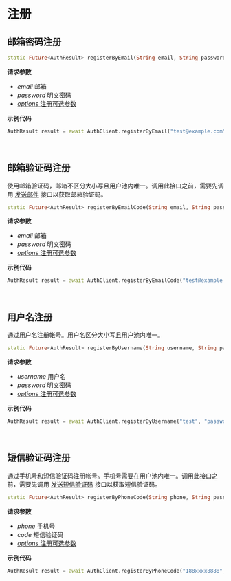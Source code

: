 # 注册

<LastUpdated/>

## 邮箱密码注册

```dart
static Future<AuthResult> registerByEmail(String email, String password, [RegisterOptions? options]) async
```

**请求参数**

* *email* 邮箱
* *password* 明文密码
* [*options* 注册可选参数](../options.md#RegisterOptions)


**示例代码**

```dart
AuthResult result = await AuthClient.registerByEmail("test@example.com", "password");
```

<br>

## 邮箱验证码注册

使用邮箱验证码，邮箱不区分大小写且用户池内唯一。调用此接口之前，需要先调用 [发送邮件](./message.md##-发送邮件) 接口以获取邮箱验证码。

```dart
static Future<AuthResult> registerByEmailCode(String email, String passCode, [RegisterOptions? options]) async
```

**请求参数**

* *email* 邮箱
* *password* 明文密码
* [*options* 注册可选参数](../options.md#RegisterOptions)

**示例代码**

```dart
AuthResult result = await AuthClient.registerByEmailCode("test@example.com", "code");
```

<br>

## 用户名注册

通过用户名注册帐号。用户名区分大小写且用户池内唯一。

```dart
static Future<AuthResult> registerByUsername(String username, String password, [RegisterOptions? options]) async
```

**请求参数**

* *username* 用户名
* *password* 明文密码
* [*options* 注册可选参数](../options.md#RegisterOptions)

**示例代码**

```dart
AuthResult result = await AuthClient.registerByUsername("test", "password");
```

<br>

## 短信验证码注册

通过手机号和短信验证码注册帐号。手机号需要在用户池内唯一。调用此接口之前，需要先调用 [发送短信验证码](./message.md##-发送短信) 接口以获取短信验证码。

```dart
static Future<AuthResult> registerByPhoneCode(String phone, String passCode, [String? phoneCountryCode, RegisterOptions? options]) async
```

**请求参数**

* *phone* 手机号
* *code* 短信验证码
* [*options* 注册可选参数](../options.md#RegisterOptions)

**示例代码**

```dart
AuthResult result = await AuthClient.registerByPhoneCode("188xxxx8888", "code");
```
<br>
